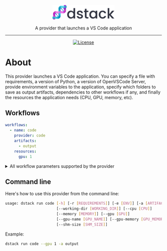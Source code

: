 <div align="center">
<img src="/docs/assets/logo.svg" width="200px"/>    

A provider that launches a VS Code application
______________________________________________________________________

[![License](https://img.shields.io/badge/License-Apache_2.0-blue.svg)](https://opensource.org/licenses/Apache-2.0)

</div>

# About

This provider launches a VS Code application. You can specify a file with requirements, a version of Python,
a version of OpenVSCode Server, provide environment variables to the application, specify which folders to save as output artifacts,
dependencies to other workflows if any, and finally the resources the application needs (CPU, GPU, memory, etc).

## Workflows

```yaml
workflows:
  - name: code
    provider: code
    artifacts:
      - output
    resources:
      gpu: 1
```

<details>
<summary>All workflow parameters supported by the provider</summary>

| Parameter                 | Required | Description                                                          |
|---------------------------|----------|----------------------------------------------------------------------|
| `requirements`            | No       | The list of Python packages to pre-install                           |
| `version`                 | No       | The Jupyter version                                                  |
| `python`                  | No       | The major Python version. By default, it's `3.10`.                   |
| `environment`             | No       | The list of environment variables and their values                   |
| `artifacts`               | No       | The list of output artifacts                                         |
| `resources`               | No       | The resources required to run the workflow                           |
| `resources.cpu`           | No       | The required number of CPUs                                          |
| `resources.memory`        | No       | The required amount of memory                                        |
| `resources.gpu`           | No       | The required number of GPUs                                          |
| `resources.gpu.name`      | No       | The name of the GPU brand (e.g. "V100", etc.)                        |
| `resources.gpu.count`     | No       | The required number of GPUs                                          |
| `resources.interruptible` | No       | `True` if the workflow can be interrupted. By default, it's `False`. |
</details>

## Command line

Here's how to use this provider from the command line:

```bash
usage: dstack run code [-h] [-r [REQUIREMENTS]] [-e [ENV]] [-a [ARTIFACT]]
                       [--working-dir [WORKING_DIR]] [--cpu [CPU]]
                       [--memory [MEMORY]] [--gpu [GPU]]
                       [--gpu-name [GPU_NAME]] [--gpu-memory [GPU_MEMORY]]
                       [--shm-size [SHM_SIZE]]
```

Example:

```bash
dstack run code --gpu 1 -a output 
```